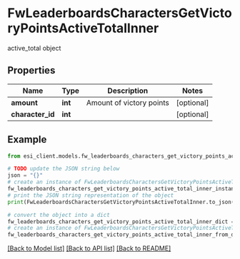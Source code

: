 # FwLeaderboardsCharactersGetVictoryPointsActiveTotalInner

active_total object

## Properties

Name | Type | Description | Notes
------------ | ------------- | ------------- | -------------
**amount** | **int** | Amount of victory points | [optional] 
**character_id** | **int** |  | [optional] 

## Example

```python
from esi_client.models.fw_leaderboards_characters_get_victory_points_active_total_inner import FwLeaderboardsCharactersGetVictoryPointsActiveTotalInner

# TODO update the JSON string below
json = "{}"
# create an instance of FwLeaderboardsCharactersGetVictoryPointsActiveTotalInner from a JSON string
fw_leaderboards_characters_get_victory_points_active_total_inner_instance = FwLeaderboardsCharactersGetVictoryPointsActiveTotalInner.from_json(json)
# print the JSON string representation of the object
print(FwLeaderboardsCharactersGetVictoryPointsActiveTotalInner.to_json())

# convert the object into a dict
fw_leaderboards_characters_get_victory_points_active_total_inner_dict = fw_leaderboards_characters_get_victory_points_active_total_inner_instance.to_dict()
# create an instance of FwLeaderboardsCharactersGetVictoryPointsActiveTotalInner from a dict
fw_leaderboards_characters_get_victory_points_active_total_inner_from_dict = FwLeaderboardsCharactersGetVictoryPointsActiveTotalInner.from_dict(fw_leaderboards_characters_get_victory_points_active_total_inner_dict)
```
[[Back to Model list]](../README.md#documentation-for-models) [[Back to API list]](../README.md#documentation-for-api-endpoints) [[Back to README]](../README.md)



